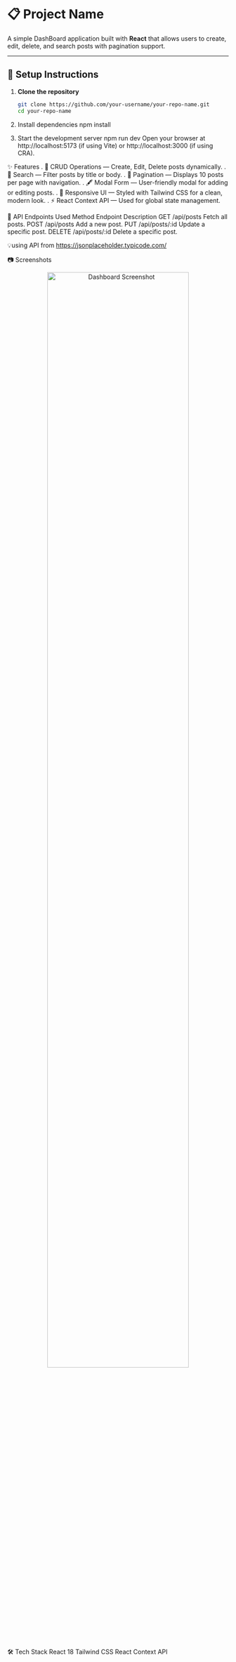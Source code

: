 # 📋 Project Name

A simple DashBoard application built with **React** that allows users to create, edit, delete, and search posts with pagination support.

---

## 🚀 Setup Instructions

1. **Clone the repository**
   ```bash
   git clone https://github.com/your-username/your-repo-name.git
   cd your-repo-name
2. Install dependencies
npm install

3. Start the development server
npm run dev
Open your browser at http://localhost:5173 (if using Vite) or http://localhost:3000 (if using CRA).

✨ Features
. 📄 CRUD Operations — Create, Edit, Delete posts dynamically.
. 🔎 Search — Filter posts by title or body.
. 📑 Pagination — Displays 10 posts per page with navigation.
. 🖋️ Modal Form — User-friendly modal for adding or editing posts.
. 🎨 Responsive UI — Styled with Tailwind CSS for a clean, modern look.
. ⚡ React Context API — Used for global state management.

🔗 API Endpoints Used
Method	Endpoint	      Description
GET	    /api/posts	    Fetch all posts.
POST	  /api/posts	     Add a new post.
PUT	    /api/posts/:id	 Update a specific post.
DELETE	/api/posts/:id	Delete a specific post.

💡using API from https://jsonplaceholder.typicode.com/

📷 Screenshots 
<p align="center">
  <img src="./public/ScreenShots/DashBoard.PNG" alt="Dashboard Screenshot" width="80%">
</p>

🛠️ Tech Stack
React 18
Tailwind CSS
React Context API
